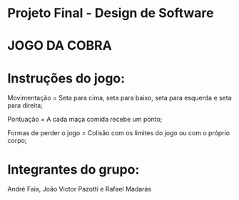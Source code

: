 # Projeto Final - Design de Software

# JOGO DA COBRA


# Instruções do jogo:

Movimentação = Seta para cima, seta para baixo, seta para esquerda e seta para direita;


Pontuação = A cada maça comida recebe um ponto;


Formas de perder o jogo = Colisão com os limites do jogo ou com o próprio corpo;

# Integrantes do grupo: 
André Faia, João Victor Pazotti e Rafael Madarás

